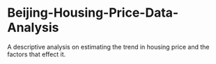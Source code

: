 # Beijing-Housing-Price-Data-Analysis
A descriptive analysis on estimating the trend in housing price and the factors that effect it. 
